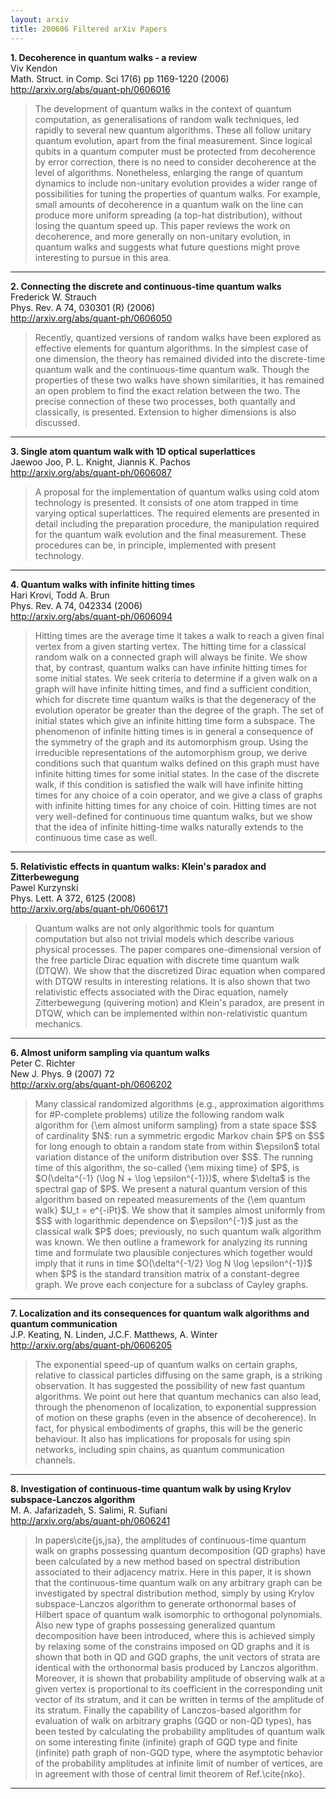 ```yaml
---
layout: arxiv
title: 200606 Filtered arXiv Papers
---
```


**1.    Decoherence in quantum walks - a review**  
Viv Kendon  
Math. Struct. in Comp. Sci 17(6) pp 1169-1220 (2006)  
http://arxiv.org/abs/quant-ph/0606016  
<blockquote>
<p>
The development of quantum walks in the context of quantum computation, as generalisations of random walk techniques, led rapidly to several new quantum algorithms. These all follow unitary quantum evolution, apart from the final measurement. Since logical qubits in a quantum computer must be protected from decoherence by error correction, there is no need to consider decoherence at the level of algorithms. Nonetheless, enlarging the range of quantum dynamics to include non-unitary evolution provides a wider range of possibilities for tuning the properties of quantum walks. For example, small amounts of decoherence in a quantum walk on the line can produce more uniform spreading (a top-hat distribution), without losing the quantum speed up. This paper reviews the work on decoherence, and more generally on non-unitary evolution, in quantum walks and suggests what future questions might prove interesting to pursue in this area.
</p>
</blockquote>

------

**2.    Connecting the discrete and continuous-time quantum walks**  
Frederick W. Strauch  
Phys. Rev. A 74, 030301 (R) (2006)  
http://arxiv.org/abs/quant-ph/0606050  
<blockquote>
<p>
Recently, quantized versions of random walks have been explored as effective elements for quantum algorithms. In the simplest case of one dimension, the theory has remained divided into the discrete-time quantum walk and the continuous-time quantum walk. Though the properties of these two walks have shown similarities, it has remained an open problem to find the exact relation between the two. The precise connection of these two processes, both quantally and classically, is presented. Extension to higher dimensions is also discussed.
</p>
</blockquote>

------

**3.    Single atom quantum walk with 1D optical superlattices**  
Jaewoo Joo, P. L. Knight, Jiannis K. Pachos  
http://arxiv.org/abs/quant-ph/0606087  
<blockquote>
<p>
A proposal for the implementation of quantum walks using cold atom technology is presented. It consists of one atom trapped in time varying optical superlattices. The required elements are presented in detail including the preparation procedure, the manipulation required for the quantum walk evolution and the final measurement. These procedures can be, in principle, implemented with present technology.
</p>
</blockquote>

------

**4.    Quantum walks with infinite hitting times**  
Hari Krovi, Todd A. Brun  
Phys. Rev. A 74, 042334 (2006)  
http://arxiv.org/abs/quant-ph/0606094  
<blockquote>
<p>
Hitting times are the average time it takes a walk to reach a given final vertex from a given starting vertex. The hitting time for a classical random walk on a connected graph will always be finite. We show that, by contrast, quantum walks can have infinite hitting times for some initial states. We seek criteria to determine if a given walk on a graph will have infinite hitting times, and find a sufficient condition, which for discrete time quantum walks is that the degeneracy of the evolution operator be greater than the degree of the graph. The set of initial states which give an infinite hitting time form a subspace. The phenomenon of infinite hitting times is in general a consequence of the symmetry of the graph and its automorphism group. Using the irreducible representations of the automorphism group, we derive conditions such that quantum walks defined on this graph must have infinite hitting times for some initial states. In the case of the discrete walk, if this condition is satisfied the walk will have infinite hitting times for any choice of a coin operator, and we give a class of graphs with infinite hitting times for any choice of coin. Hitting times are not very well-defined for continuous time quantum walks, but we show that the idea of infinite hitting-time walks naturally extends to the continuous time case as well.
</p>
</blockquote>

------

**5.    Relativistic effects in quantum walks: Klein's paradox and Zitterbewegung**  
Pawel Kurzynski  
Phys. Lett. A 372, 6125 (2008)  
http://arxiv.org/abs/quant-ph/0606171  
<blockquote>
<p>
Quantum walks are not only algorithmic tools for quantum computation but also not trivial models which describe various physical processes. The paper compares one-dimensional version of the free particle Dirac equation with discrete time quantum walk (DTQW). We show that the discretized Dirac equation when compared with DTQW results in interesting relations. It is also shown that two relativistic effects associated with the Dirac equation, namely Zitterbewegung (quivering motion) and Klein's paradox, are present in DTQW, which can be implemented within non-relativistic quantum mechanics.
</p>
</blockquote>

------

**6.    Almost uniform sampling via quantum walks**  
Peter C. Richter  
New J. Phys. 9 (2007) 72  
http://arxiv.org/abs/quant-ph/0606202  
<blockquote>
<p>
Many classical randomized algorithms (e.g., approximation algorithms for #P-complete problems) utilize the following random walk algorithm for {\em almost uniform sampling} from a state space $S$ of cardinality $N$: run a symmetric ergodic Markov chain $P$ on $S$ for long enough to obtain a random state from within $\epsilon$ total variation distance of the uniform distribution over $S$. The running time of this algorithm, the so-called {\em mixing time} of $P$, is $O(\delta^{-1} (\log N + \log \epsilon^{-1}))$, where $\delta$ is the spectral gap of $P$. We present a natural quantum version of this algorithm based on repeated measurements of the {\em quantum walk} $U_t = e^{-iPt}$. We show that it samples almost uniformly from $S$ with logarithmic dependence on $\epsilon^{-1}$ just as the classical walk $P$ does; previously, no such quantum walk algorithm was known. We then outline a framework for analyzing its running time and formulate two plausible conjectures which together would imply that it runs in time $O(\delta^{-1/2} \log N \log \epsilon^{-1})$ when $P$ is the standard transition matrix of a constant-degree graph. We prove each conjecture for a subclass of Cayley graphs.
</p>
</blockquote>

------

**7.    Localization and its consequences for quantum walk algorithms and quantum communication**  
J.P. Keating, N. Linden, J.C.F. Matthews, A. Winter  
http://arxiv.org/abs/quant-ph/0606205  
<blockquote>
<p>
The exponential speed-up of quantum walks on certain graphs, relative to classical particles diffusing on the same graph, is a striking observation. It has suggested the possibility of new fast quantum algorithms. We point out here that quantum mechanics can also lead, through the phenomenon of localization, to exponential suppression of motion on these graphs (even in the absence of decoherence). In fact, for physical embodiments of graphs, this will be the generic behaviour. It also has implications for proposals for using spin networks, including spin chains, as quantum communication channels.
</p>
</blockquote>

------

**8.    Investigation of continuous-time quantum walk by using Krylov subspace-Lanczos algorithm**  
M. A. Jafarizadeh, S. Salimi, R. Sufiani  
http://arxiv.org/abs/quant-ph/0606241  
<blockquote>
<p>
In papers\cite{js,jsa}, the amplitudes of continuous-time quantum walk on graphs possessing quantum decomposition (QD graphs) have been calculated by a new method based on spectral distribution associated to their adjacency matrix. Here in this paper, it is shown that the continuous-time quantum walk on any arbitrary graph can be investigated by spectral distribution method, simply by using Krylov subspace-Lanczos algorithm to generate orthonormal bases of Hilbert space of quantum walk isomorphic to orthogonal polynomials. Also new type of graphs possessing generalized quantum decomposition have been introduced, where this is achieved simply by relaxing some of the constrains imposed on QD graphs and it is shown that both in QD and GQD graphs, the unit vectors of strata are identical with the orthonormal basis produced by Lanczos algorithm. Moreover, it is shown that probability amplitude of observing walk at a given vertex is proportional to its coefficient in the corresponding unit vector of its stratum, and it can be written in terms of the amplitude of its stratum. Finally the capability of Lanczos-based algorithm for evaluation of walk on arbitrary graphs (GQD or non-QD types), has been tested by calculating the probability amplitudes of quantum walk on some interesting finite (infinite) graph of GQD type and finite (infinite) path graph of non-GQD type, where the asymptotic behavior of the probability amplitudes at infinite limit of number of vertices, are in agreement with those of central limit theorem of Ref.\cite{nko}.
</p>
</blockquote>

------

